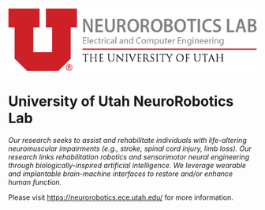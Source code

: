 <img src="https://github.com/UtahNeuroroboticsLab/.github/blob/main/assets/NeuroboticsLab_banner2.png" alt="Neurorobotics Lab Banner"/>

# University of Utah NeuroRobotics Lab

*Our research seeks to assist and rehabilitate individuals with life-altering neuromuscular impairments (e.g., stroke, spinal cord injury, limb loss). Our research links rehabilitation robotics and sensorimotor neural engineering through biologically-inspired artificial intelligence. We leverage wearable and implantable brain-machine interfaces to restore and/or enhance human function.*

Please visit https://neurorobotics.ece.utah.edu/ for more information.